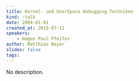 ```yaml
---
title: Kernel- und UserSpace Debugging Techniken
kind: :talk
date: 2004-01-01
created_at: 2015-07-11
speakers:
    - Hagen Paul Pfeifer
author: Matthias Beyer
slides: false
tags:
---
```


No description.
